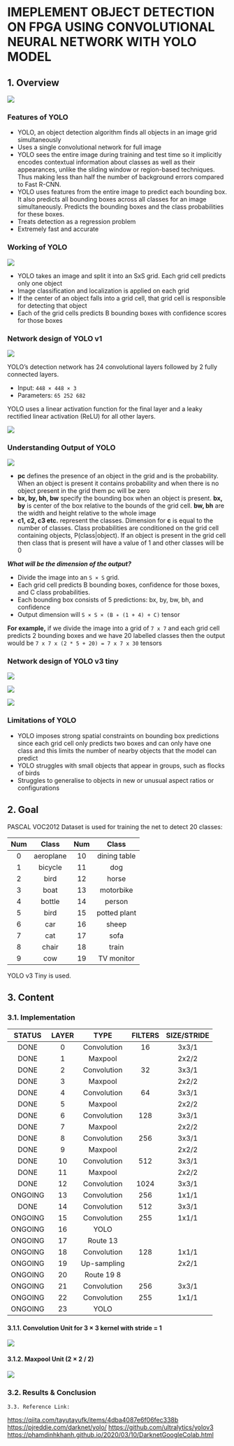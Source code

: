 # IMEPLEMENT OBJECT DETECTION ON FPGA USING CONVOLUTIONAL NEURAL NETWORK WITH YOLO MODEL

## 1. Overview

![](reference/img_YOLO_Object_Detection.png)

### Features of YOLO

- YOLO, an object detection algorithm finds all objects in an image grid simultaneously
- Uses a single convolutional network for full image
- YOLO sees the entire image during training and test time so it implicitly encodes contextual information about classes as well as their appearances, unlike the sliding window or region-based techniques. Thus making less than half the number of background errors compared to Fast R-CNN.
- YOLO uses features from the entire image to predict each bounding box. It also predicts all bounding boxes across all classes for an image simultaneously. Predicts the bounding boxes and the class probabilities for these boxes.
- Treats detection as a regression problem
- Extremely fast and accurate

### Working of YOLO

![](reference/img_YOLO_model.png)

- YOLO takes an image and split it into an SxS grid. Each grid cell predicts only one object
- Image classification and localization is applied on each grid
- If the center of an object falls into a grid cell, that grid cell is responsible for detecting that object
- Each of the grid cells predicts B bounding boxes with confidence scores for those boxes

### Network design of YOLO v1

![](reference/img_YOLO_architecture.png)

YOLO’s detection network has 24 convolutional layers followed by 2 fully connected layers.

- Input: `448 × 448 × 3`
- Parameters: `65 252 682`

YOLO uses a linear activation function for the final layer and a leaky rectified linear activation (ReLU) for all other layers.

![](reference/img_leaky_ReLU.png)

### Understanding Output of YOLO

![](reference/img_YOLO_output.png)

- **pc** defines the presence of an object in the grid and is the probability. When an object is present it contains probability and when there is no object present in the grid them pc will be zero
- **bx, by, bh, bw** specify the bounding box when an object is present. **bx, by** is center of the box relative to the bounds of the grid cell. **bw, bh** are the width and height relative to the whole image
- **c1, c2, c3 etc.** represent the classes. Dimension for **c** is equal to the number of classes. Class probabilities are conditioned on the grid cell containing objects, P(class|object). If an object is present in the grid cell then class that is present will have a value of 1 and other classes will be 0

***What will be the dimension of the output?***

- Divide the image into an `S × S` grid.
- Each grid cell predicts B bounding boxes, confidence for those boxes, and C class probabilities.
- Each bounding box consists of 5 predictions: bx, by, bw, bh, and confidence
- Output dimension will `S × S × (B ∗ (1 + 4) + C)` tensor

**For example,** if we divide the image into a grid of `7 x 7` and each grid cell predicts 2 bounding boxes and we have 20 labelled classes then the output would be `7 x 7 x (2 * 5 + 20) = 7 x 7 x 30` tensors

### Network design of YOLO v3 tiny

![](reference/The-network-structure-of-Tiny-YOLO-V3.png)

![](reference/You-Only-Look-One-v3-tiny-YOLOv3-tiny-network-structure.png)

![](reference/yolov3-tiny-layers.png)

### Limitations of YOLO

- YOLO imposes strong spatial constraints on bounding box predictions since each grid cell only predicts two boxes and can only have one class and this limits the number of nearby objects that the model can predict
- YOLO struggles with small objects that appear in groups, such as flocks of birds
- Struggles to generalise to objects in new or unusual aspect ratios or configurations

## 2. Goal

PASCAL VOC2012 Dataset is used for training the net to detect 20 classes:

Num | Class | Num | Class
:-:|:-:|:-:|:-:
0 | aeroplane | 10 | dining table
1 | bicycle | 11| dog
2 | bird | 12 | horse
3 | boat | 13 | motorbike
4 | bottle | 14 | person
5 | bird | 15 | potted plant
6 | car | 16 | sheep
7 | cat | 17 | sofa
8 | chair | 18 | train
9 | cow | 19 | TV monitor

YOLO v3 Tiny is used.

## 3. Content

### 3.1. Implementation

STATUS  | LAYER | TYPE        | FILTERS | SIZE/STRIDE
:------:|:-----:|:-----------:|:-------:|:-----------:
DONE | 0     | Convolution | 16      | 3x3/1
DONE    | 1     | Maxpool     |         | 2x2/2
DONE | 2     | Convolution | 32      | 3x3/1
DONE    | 3     | Maxpool     |         | 2x2/2
DONE | 4     | Convolution | 64      | 3x3/1
DONE    | 5     | Maxpool     |         | 2x2/2
DONE | 6     | Convolution | 128     | 3x3/1
DONE    | 7     | Maxpool     |         | 2x2/2
DONE | 8     | Convolution | 256     | 3x3/1
DONE    | 9     | Maxpool     |         | 2x2/2
DONE | 10    | Convolution | 512     | 3x3/1
DONE    | 11    | Maxpool     |         | 2x2/2
DONE | 12    | Convolution | 1024    | 3x3/1
ONGOING | 13    | Convolution | 256     | 1x1/1
DONE | 14    | Convolution | 512     | 3x3/1
ONGOING | 15    | Convolution | 255     | 1x1/1
ONGOING | 16    | YOLO        |         |
ONGOING | 17    | Route 13    |         |
ONGOING | 18    | Convolution | 128     | 1x1/1
ONGOING | 19    | Up-sampling |         | 2x2/1
ONGOING | 20    | Route 19 8  |         |
ONGOING | 21    | Convolution | 256     | 3x3/1
ONGOING | 22    | Convolution | 255     | 1x1/1
ONGOING | 23    | YOLO        |         |

#### 3.1.1. Convolution Unit for 3 × 3 kernel with stride = 1

![](src/rtl/conv2d3x3/Conv_Unit_Diagram-Official.png)

#### 3.1.2. Maxpool Unit (2 × 2 / 2)

![](src/rtl/maxpool2d2x2s2/Maxpool.png)

### 3.2. Results & Conclusion

    3.3. Reference Link:
https://qiita.com/tayutayufk/items/4dba4087e6f06fec338b
https://pjreddie.com/darknet/yolo/
https://github.com/ultralytics/yolov3
https://phamdinhkhanh.github.io/2020/03/10/DarknetGoogleColab.html
